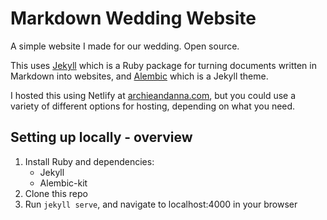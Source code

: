 # Markdown Wedding Website

A simple website I made for our wedding. Open source.

This uses [Jekyll](http://jekyllrb.com/) which is a Ruby package for turning documents written in Markdown into websites, and [Alembic](https://alembic.darn.es/) which is a Jekyll theme.

I hosted this using Netlify at [archieandanna.com](https://archieandanna.com/), but you could use a variety of different options for hosting, depending on what you need.

## Setting up locally - overview

1. Install Ruby and dependencies:
    - Jekyll
    - Alembic-kit
2. Clone this repo
3. Run `jekyll serve`, and navigate to localhost:4000 in your browser
